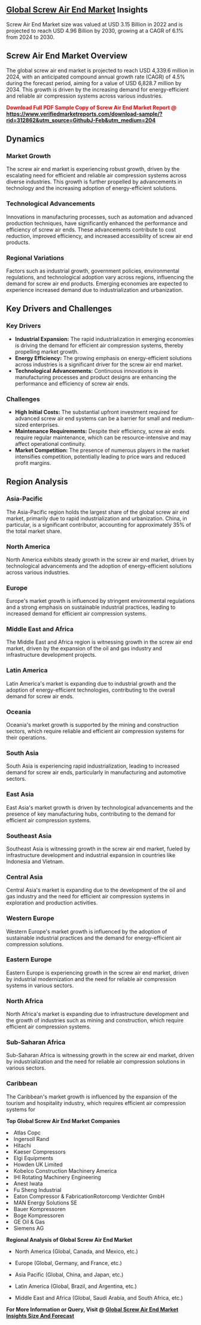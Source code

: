 <h2><a href="https://www.verifiedmarketreports.com/download-sample/?rid=312862&amp;utm_source=GithubJ&amp;utm_medium=204" target="_blank">Global Screw Air End Market</a> Insights</h2><p>Screw Air End Market size was valued at USD 3.15 Billion in 2022 and is projected to reach USD 4.96 Billion by 2030, growing at a CAGR of 6.1% from 2024 to 2030.</p><p> <h2>Screw Air End Market Overview</h2> <p>The global screw air end market is projected to reach USD 4,339.6 million in 2024, with an anticipated compound annual growth rate (CAGR) of 4.5% during the forecast period, aiming for a value of USD 6,828.7 million by 2034. This growth is driven by the increasing demand for energy-efficient and reliable air compression systems across various industries. </p> <p><strong><p><span class=""><span style="color: #ff0000;"><strong>Download Full PDF Sample Copy of Screw Air End Market Report</strong> @ </span><a href="https://www.verifiedmarketreports.com/download-sample/?rid=312862&amp;utm_source=GithubJ-Feb&amp;utm_medium=204" target="_blank">https://www.verifiedmarketreports.com/download-sample/?rid=312862&amp;utm_source=GithubJ-Feb&amp;utm_medium=204</a></span></p></strong></p> <h2>Dynamics</h2> <h3>Market Growth</h3> <p>The screw air end market is experiencing robust growth, driven by the escalating need for efficient and reliable air compression systems across diverse industries. This growth is further propelled by advancements in technology and the increasing adoption of energy-efficient solutions. </p> <h3>Technological Advancements</h3> <p>Innovations in manufacturing processes, such as automation and advanced production techniques, have significantly enhanced the performance and efficiency of screw air ends. These advancements contribute to cost reduction, improved efficiency, and increased accessibility of screw air end products. </p> <h3>Regional Variations</h3> <p>Factors such as industrial growth, government policies, environmental regulations, and technological adoption vary across regions, influencing the demand for screw air end products. Emerging economies are expected to experience increased demand due to industrialization and urbanization. </p> <h2>Key Drivers and Challenges</h2> <h3>Key Drivers</h3> <ul> <li><strong>Industrial Expansion:</strong> The rapid industrialization in emerging economies is driving the demand for efficient air compression systems, thereby propelling market growth. </li> <li><strong>Energy Efficiency:</strong> The growing emphasis on energy-efficient solutions across industries is a significant driver for the screw air end market. </li> <li><strong>Technological Advancements:</strong> Continuous innovations in manufacturing processes and product designs are enhancing the performance and efficiency of screw air ends. </li> </ul> <h3>Challenges</h3> <ul> <li><strong>High Initial Costs:</strong> The substantial upfront investment required for advanced screw air end systems can be a barrier for small and medium-sized enterprises. </li> <li><strong>Maintenance Requirements:</strong> Despite their efficiency, screw air ends require regular maintenance, which can be resource-intensive and may affect operational continuity. </li> <li><strong>Market Competition:</strong> The presence of numerous players in the market intensifies competition, potentially leading to price wars and reduced profit margins. </li> </ul> <h2>Region Analysis</h2> <h3>Asia-Pacific</h3> <p>The Asia-Pacific region holds the largest share of the global screw air end market, primarily due to rapid industrialization and urbanization. China, in particular, is a significant contributor, accounting for approximately 35% of the total market share. </p> <h3>North America</h3> <p>North America exhibits steady growth in the screw air end market, driven by technological advancements and the adoption of energy-efficient solutions across various industries. </p> <h3>Europe</h3> <p>Europe's market growth is influenced by stringent environmental regulations and a strong emphasis on sustainable industrial practices, leading to increased demand for efficient air compression systems. </p> <h3>Middle East and Africa</h3> <p>The Middle East and Africa region is witnessing growth in the screw air end market, driven by the expansion of the oil and gas industry and infrastructure development projects. </p> <h3>Latin America</h3> <p>Latin America's market is expanding due to industrial growth and the adoption of energy-efficient technologies, contributing to the overall demand for screw air ends. </p> <h3>Oceania</h3> <p>Oceania's market growth is supported by the mining and construction sectors, which require reliable and efficient air compression systems for their operations. </p> <h3>South Asia</h3> <p>South Asia is experiencing rapid industrialization, leading to increased demand for screw air ends, particularly in manufacturing and automotive sectors. </p> <h3>East Asia</h3> <p>East Asia's market growth is driven by technological advancements and the presence of key manufacturing hubs, contributing to the demand for efficient air compression systems. </p> <h3>Southeast Asia</h3> <p>Southeast Asia is witnessing growth in the screw air end market, fueled by infrastructure development and industrial expansion in countries like Indonesia and Vietnam. </p> <h3>Central Asia</h3> <p>Central Asia's market is expanding due to the development of the oil and gas industry and the need for efficient air compression systems in exploration and production activities. </p> <h3>Western Europe</h3> <p>Western Europe's market growth is influenced by the adoption of sustainable industrial practices and the demand for energy-efficient air compression solutions. </p> <h3>Eastern Europe</h3> <p>Eastern Europe is experiencing growth in the screw air end market, driven by industrial modernization and the need for reliable air compression systems in various sectors. </p> <h3>North Africa</h3> <p>North Africa's market is expanding due to infrastructure development and the growth of industries such as mining and construction, which require efficient air compression systems. </p> <h3>Sub-Saharan Africa</h3> <p>Sub-Saharan Africa is witnessing growth in the screw air end market, driven by industrialization and the need for reliable air compression solutions in various sectors. </p> <h3>Caribbean</h3> <p>The Caribbean's market growth is influenced by the expansion of the tourism and hospitality industry, which requires efficient air compression systems for</p><p><strong>Top Global Screw Air End Market Companies</strong></p><div data-test-id=""><p><li>Atlas Copc</li><li> Ingersoll Rand</li><li> Hitachi</li><li> Kaeser Compressors</li><li> Elgi Equipments</li><li> Howden UK Limited</li><li> Kobelco Construction Machinery America</li><li> IHI Rotating Machinery Engineering</li><li> Anest Iwata</li><li> Fu Sheng Industrial</li><li> Eaton Compressor & FabricationRotorcomp Verdichter GmbH</li><li> MAN Energy Solutions SE</li><li> Bauer Kompressoren</li><li> Boge Kompressoren</li><li> GE Oil & Gas</li><li> Siemens AG</li></p><div><strong>Regional Analysis of&nbsp;Global Screw Air End Market</strong></div><ul><li dir="ltr"><p dir="ltr">North America&nbsp;(Global, Canada, and Mexico, etc.)</p></li><li dir="ltr"><p dir="ltr">Europe (Global, Germany, and France, etc.)</p></li><li dir="ltr"><p dir="ltr">Asia Pacific&nbsp;(Global, China, and Japan, etc.)</p></li><li dir="ltr"><p dir="ltr">Latin America&nbsp;(Global, Brazil, and Argentina, etc.)</p></li><li dir="ltr">Middle East and Africa&nbsp;(Global, Saudi Arabia, and South Africa, etc.)</li></ul><p><strong>For More Information or Query, Visit @&nbsp;</strong><strong><a href="https://www.verifiedmarketreports.com/product/screw-air-end-market/?utm_source=GithubJ&amp;utm_medium=204" target="_blank">Global Screw Air End Market Insights Size And Forecast</a></strong></p></div>
